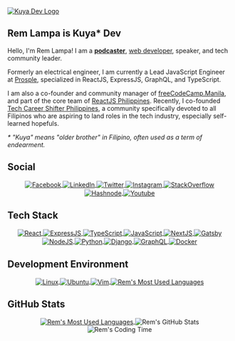 <a href="https://kuya.dev" target="_blank">
  <picture>
    <source media="(prefers-color-scheme: dark)" srcset="https://kuya.dev/logo-dark-mode.png">
    <img align="center" alt="Kuya Dev Logo" src="https://kuya.dev/logo-light-mode.png">
  </picture>
</a>

## Rem Lampa is Kuya* Dev

Hello, I'm Rem Lampa! I am a **[podcaster](https://blog.kuya.dev/podcast)**, [web developer](https://kuya.dev), speaker, and tech community leader.

Formerly an electrical engineer, I am currently a Lead JavaScript Engineer at [Prosple](https://prosple.com/our-team/), specialized in ReactJS, ExpressJS, GraphQL, and TypeScript.

I am also a co-founder and community manager of [freeCodeCamp.Manila](https://www.facebook.com/groups/free.code.camp.manila), and part of the core team of [ReactJS Philippines](https://www.facebook.com/groups/reactjsphilippines). Recently, I co-founded [Tech Career Shifter Philippines](http://www.techcareershifter.com), a community specifically devoted to all Filipinos who are aspiring to land roles in the tech industry, especially self-learned hopefuls.

_* "Kuya" means "older brother" in Filipino, often used as a term of endearment._

## Social

<div align="center">
  <a href="https://www.facebook.com/RemLampa" target="_blank">
    <img
         align="center"
         src="https://img.shields.io/badge/Facebook-1877F2?style=for-the-badge&logo=facebook&logoColor=white"
         alt="Facebook"
    />
  </a>
  <a href="https://www.linkedin.com/in/remlampa" target="_blank">
    <img
         align="center"
         src="https://img.shields.io/badge/LinkedIn-0077B5?style=for-the-badge&logo=linkedin&logoColor=white"
         alt="LinkedIn"
    />
  </a>
  <a href="https://twitter.com/RemLampa" target="_blank">
    <img
         align="center"
         src="https://img.shields.io/badge/Twitter-1DA1F2?style=for-the-badge&logo=twitter&logoColor=white"
         alt="Twitter"
    />
  </a>
  <a href="https://www.instagram.com/RemLampa" target="_blank">
    <img
         align="center"
         src="https://img.shields.io/badge/Instagram-E4405F?style=for-the-badge&logo=instagram&logoColor=white"
         alt="Instagram"
    />
  </a>
  <a href="https://stackoverflow.com/users/story/6625014" target="_blank">
    <img
         align="center"
         src="https://img.shields.io/badge/Stack_Overflow-FE7A16?style=for-the-badge&logo=stack-overflow&logoColor=white"
         alt="StackOverflow"
    />
  </a>
  <a href="https://hashnode.com/@RemLampa" target="_blank">
    <img
         align="center"
         src="https://img.shields.io/badge/Hashnode-2962FF?style=for-the-badge&logo=hashnode&logoColor=white"
         alt="Hashnode"
    />
  </a>
  <a href="https://www.youtube.com/@KuyaDev" target="_blank">
    <img
         align="center"
         src="https://img.shields.io/badge/YouTube-FF0000?style=for-the-badge&logo=youtube&logoColor=white"
         alt="Youtube"
    />
  </a>
</div>

## Tech Stack

<div align="center">
  <a href="https://kuya.dev" target="_blank">
    <img
         align="center"
         src="https://img.shields.io/badge/React-20232A?style=for-the-badge&logo=react&logoColor=61DAFB"
         alt="React"
    />
  </a>
  <a href="https://kuya.dev" target="_blank">
    <img
         align="center"
         src="https://img.shields.io/badge/Express.js-000000?style=for-the-badge&logo=express&logoColor=white"
         alt="ExpressJS"
    />
  </a>
  <a href="https://kuya.dev" target="_blank">
    <img
         align="center"
         src="https://img.shields.io/badge/TypeScript-007ACC?style=for-the-badge&logo=typescript&logoColor=white"
         alt="TypeScript"
    />
  </a>
  <a href="https://kuya.dev" target="_blank">
    <img
         align="center"
         src="https://img.shields.io/badge/JavaScript-F7DF1E?style=for-the-badge&logo=javascript&logoColor=black"
         alt="JavaScript"
    />
  </a>
  <a href="https://kuya.dev" target="_blank">
    <img
         align="center"
         src="https://img.shields.io/badge/next.js-000000?style=for-the-badge&logo=next-dot-js&logoColor=white"
         alt="NextJS"
    />
  </a>
  <a href="https://kuya.dev" target="_blank">
    <img
         align="center"
         src="https://img.shields.io/badge/Gatsby-663399?style=for-the-badge&logo=gatsby&logoColor=white"
         alt="Gatsby"
    />
  </a>
  <a href="https://kuya.dev" target="_blank">
    <img
         align="center"
         src="https://img.shields.io/badge/Node.js-43853D?style=for-the-badge&logo=node-dot-js&logoColor=white"
         alt="NodeJS"
    />
  </a>
  <a href="https://kuya.dev" target="_blank">
    <img
         align="center"
         src="https://img.shields.io/badge/Python-3776AB?style=for-the-badge&logo=python&logoColor=white"
         alt="Python"
    />
  </a>
  <a href="https://kuya.dev" target="_blank">
    <img
         align="center"
         src="https://img.shields.io/badge/Django-092E20?style=for-the-badge&logo=django&logoColor=green"
         alt="Django"
    />
  </a>
  <a href="https://kuya.dev" target="_blank">
    <img
         align="center"
         src="https://img.shields.io/badge/GraphQl-E10098?style=for-the-badge&logo=graphql&logoColor=white"
         alt="GraphQL"
    />
  </a>
  <a href="https://kuya.dev" target="_blank">
    <img
         align="center"
         src="https://img.shields.io/badge/Docker-2CA5E0?style=for-the-badge&logo=docker&logoColor=white"
         alt="Docker"
    />
  </a>
</div>

## Development Environment

<div align="center">
  <a href="https://kuya.dev" target="_blank">
    <img
         align="center"
         src="https://img.shields.io/badge/Linux-FCC624?style=for-the-badge&logo=linux&logoColor=black"
         alt="Linux"
    />
  </a>
  <a href="https://kuya.dev" target="_blank">
    <img
         align="center"
         src="https://img.shields.io/badge/Ubuntu-E95420?style=for-the-badge&logo=ubuntu&logoColor=white"
         alt="Ubuntu"
    />
  </a>
  <a href="https://kuya.dev" target="_blank">
    <img
         align="center"
         src="https://img.shields.io/badge/VIM-%2311AB00.svg?&style=for-the-badge&logo=vim&logoColor=white"
         alt="Vim"
    />
  </a>
  <a href="https://kuya.dev" target="_blank">
    <img
         align="center"
         src="https://img.shields.io/badge/Visual_Studio_Code-0078D4?style=for-the-badge&logo=visual%20studio%20code&logoColor=white"
         alt="Rem's Most Used Languages"
    />
  </a>
</div>

## GitHub Stats
<div align="center">
  <a href="https://kuya.dev" target="_blank">
    <picture>
      <source
         media="(prefers-color-scheme: dark)"
         srcset="https://github-readme-stats.vercel.app/api/top-langs/?username=RemLampa&theme=github_dark&hide=css,html,vim%20script&langs_count=7"
      >
      <img
         align="center"
         src="https://github-readme-stats.vercel.app/api/top-langs/?username=RemLampa&theme=default&hide=css,html,vim%20script&langs_count=7"
         alt="Rem's Most Used Languages"
      />
    </picture>
  </a>
      <picture>
      <source
         media="(prefers-color-scheme: dark)"
         srcset="https://github-readme-stats.vercel.app/api?username=RemLampa&theme=github_dark&show_icons=true&count_private=true""
      >
      <img
         align="center"
         src="https://github-readme-stats.vercel.app/api?username=RemLampa&theme=default&show_icons=true&count_private=true""
         alt="Rem's GitHub Stats"
      />
    </picture>
  </a>
    <picture>
      <source
         media="(prefers-color-scheme: dark)"
         srcset="https://github-readme-stats.vercel.app/api/wakatime?username=RemLampa&theme=github_dark"
      >
      <img
         align="center"
         src="https://github-readme-stats.vercel.app/api/wakatime?username=RemLampa&theme=default"
         alt="Rem's Coding Time"
      />
    </picture>
  </a>
</div>
